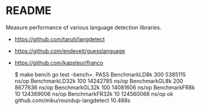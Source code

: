 README
======

Measure performance of various language detection libraries.

* https://github.com/taruti/langdetect
* https://github.com/endeveit/guesslanguage
* https://github.com/kapsteur/franco

	$ make bench
	go test -bench=.
	PASS
	BenchmarkLD8k	     300	   5385115 ns/op
	BenchmarkLD32k	     100	  14242785 ns/op
	BenchmarkGL8k	     200	   8677636 ns/op
	BenchmarkGL32k	     100	  14081606 ns/op
	BenchmarkFR8k	      10	 124369006 ns/op
	BenchmarkFR32k	      10	 124560068 ns/op
	ok  	github.com/miku/roundup-langdetect	10.488s
